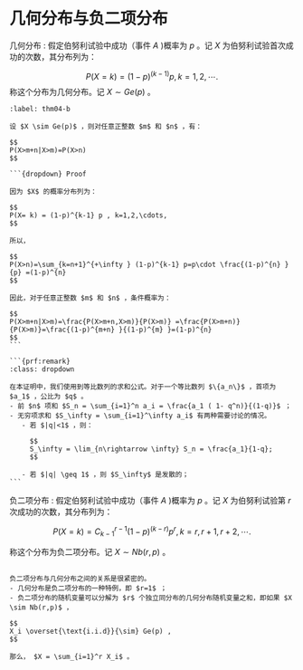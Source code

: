 # 几何分布与负二项分布

几何分布
: 假定伯努利试验中成功（事件 $A$ )概率为 $p$ 。记 $X$ 为伯努利试验首次成功的次数，其分布列为：

$$
P(X=k) = (1-p)^{(k-1)}p, k=1,2,\cdots.
$$
称这个分布为几何分布。记 $X\sim Ge(p)$ 。


````{prf:theorem}
:label: thm04-b

设 $X \sim Ge(p)$ ，则对任意正整数 $m$ 和 $n$ ，有：

$$
P(X>m+n|X>m)=P(X>n)
$$

```{dropdown} Proof

因为 $X$ 的概率分布列为：

$$
P(X= k) = (1-p)^{k-1} p , k=1,2,\cdots,
$$

所以，

$$
P(X>n)=\sum_{k=n+1}^{+\infty } (1-p)^{k-1} p=p\cdot \frac{(1-p)^{n} }{p} =(1-p)^{n}
$$
	
因此，对于任意正整数 $m$ 和 $n$ ，条件概率为：

$$
P(X>m+n|X>m)=\frac{P(X>m+n,X>m)}{P(X>m)} =\frac{P(X>m+n)}{P(X>m)}=\frac{(1-p)^{m+n} }{(1-p)^{m} }=(1-p)^{n}
$$
```

```{prf:remark}
:class: dropdown

在本证明中，我们使用到等比数列的求和公式。对于一个等比数列 $\{a_n\}$ ，首项为 $a_1$ ，公比为 $q$ 。
- 前 $n$ 项和 $S_n = \sum_{i=1}^n a_i = \frac{a_1 ( 1- q^n)}{(1-q)}$ ；
- 无穷项求和 $S_\infty = \sum_{i=1}^\infty a_i$ 有两种需要讨论的情况。
   - 若 $|q|<1$ ，则：
   
     $$
     S_\infty = \lim_{n\rightarrow \infty} S_n = \frac{a_1}{1-q};
     $$
     
   - 若 $|q| \geq 1$ ，则 $S_\infty$ 是发散的；
```

````

负二项分布
: 假定伯努利试验中成功（事件 $A$ )概率为 $p$ 。记 $X$ 为伯努利试验第 $r$ 次成功的次数，其分布列为：

$$
P(X=k) = C_{k-1}^{r-1} (1-p)^{(k-r)}p^{r}, k=r,r+1,r+2,\cdots.
$$

称这个分布为负二项分布。记 $X\sim Nb(r,p)$ 。


```{prf:remark}

负二项分布与几何分布之间的关系是很紧密的。
- 几何分布是负二项分布的一种特例，即 $r=1$ ；
- 负二项分布的随机变量可以分解为 $r$ 个独立同分布的几何分布随机变量之和，即如果 $X \sim Nb(r,p)$ ，

$$
X_i \overset{\text{i.i.d}}{\sim} Ge(p) ,
$$

那么， $X = \sum_{i=1}^r X_i$ 。
```



